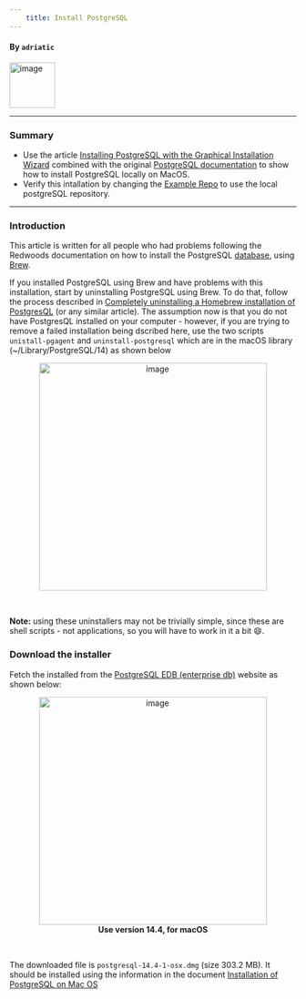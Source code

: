 ```yaml
---
    title: Install PostgreSQL
---
```


#### By `adriatic`

<p align="left">
<img width="80" alt="image" src="https://user-images.githubusercontent.com/2712405/169575412-041fa3e9-0fb6-4550-8599-1c056b32fc32.png"/>
<br/>
</p>

___

### Summary

- Use the article [Installing PostgreSQL with the Graphical Installation Wizard](https://www.enterprisedb.com/docs/supported-open-source/postgresql/installer/02_installing_postgresql_with_the_graphical_installation_wizard/) combined with the original [PostgreSQL documentation](https://www.postgresql.org/docs) to show how to install PostgreSQL locally on MacOS.
- Verify this intallation by changing the [Example Repo](https://redwoodjs.com/docs/tutorial/intermission#using-the-example-repo-recommended) to use the local postgreSQL repository.

___

### Introduction

This article is written for all people who had problems following the Redwoods documentation on how to install the PostgreSQL [database](https://redwoodjs.com/docs/tutorial/chapter4/deployment#the-database), using [Brew](https://brew.sh/).

If you installed PostgreSQL using Brew and have problems with this installation, start by uninstalling PostgreSQL using Brew. To do that, follow the process described in [Completely uninstalling a Homebrew installation of PostgresQL](https://blog.testdouble.com/posts/2021-01-28-how-to-completely-uninstall-homebrew-postgres/#completely-uninstalling-a-homebrew-installation-of-postgres) (or any similar article).
The assumption now is that you do not have PostgresQL installed on your computer - however, if you are trying to remove a failed installation being dscribed here, use the two scripts `unistall-pgagent` and `uninstall-postgresql` which are in the macOS library (~/Library/PostgreSQL/14) as shown below

<p align="center">
<img width="400" alt="image" src="https://user-images.githubusercontent.com/2712405/175183122-60432679-0d18-414b-87e1-a71ddbf41f9f.png"/>
<br/>
<b></b>
</p>
<br/>

**Note:** using these uninstallers may not be trivially simple, since these are shell scripts - not applications, so you will have to work in it a bit :smile:.

### Download the installer

Fetch the installed from the [PostgreSQL EDB (enterprise db)](https://www.enterprisedb.com/downloads/postgres-postgresql-downloads) website as shown below:

<p align="center">
<img width="400" alt="image" src="https://user-images.githubusercontent.com/2712405/175185159-2beca5f6-3082-4b3f-84c6-5630ee9f4bb1.png"/>
<br/>
<b>Use version 14.4, for macOS</b>
</p>
<br/>

The downloaded file is `postgresql-14.4-1-osx.dmg` (size 303.2 MB). It should be installed using the information in the document [Installation of PostgreSQL on Mac OS](https://www.enterprisedb.com/postgres-tutorials/installation-postgresql-mac-os)